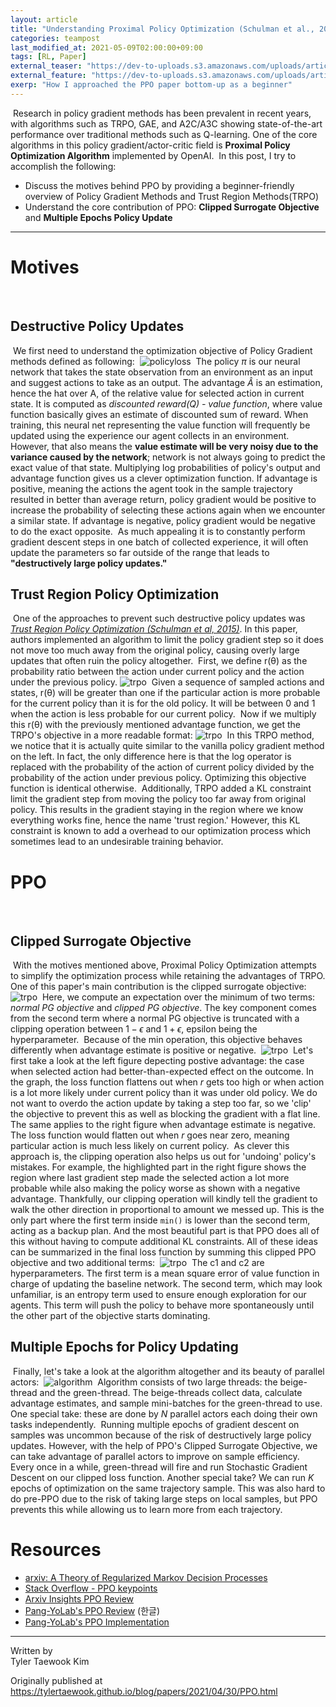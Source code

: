 ```yaml
---
layout: article
title: "Understanding Proximal Policy Optimization (Schulman et al., 2017)"
categories: teampost
last_modified_at: 2021-05-09T02:00:00+09:00
tags: [RL, Paper]
external_teaser: "https://dev-to-uploads.s3.amazonaws.com/uploads/articles/b0li9mepq9kejekuuek0.jpeg"
external_feature: "https://dev-to-uploads.s3.amazonaws.com/uploads/articles/b0li9mepq9kejekuuek0.jpeg"
exerp: "How I approached the PPO paper bottom-up as a beginner"
---
```

​
Research in policy gradient methods has been prevalent in recent years, with algorithms such as TRPO, GAE, and A2C/A3C showing state-of-the-art performance over traditional methods such as Q-learning. One of the core algorithms in this policy gradient/actor-critic field is **Proximal Policy Optimization Algorithm** implemented by OpenAI.
​
In this post, I try to accomplish the following:
- Discuss the motives behind PPO by providing a beginner-friendly overview of Policy Gradient Methods and Trust Region Methods(TRPO)
- Understand the core contribution of PPO: **Clipped Surrogate Objective** and **Multiple Epochs Policy Update**
​
​
---
# **Motives**
​
## Destructive Policy Updates
​
We first need to understand the optimization objective of Policy Gradient methods defined as following:
​
![policyloss](https://dev-to-uploads.s3.amazonaws.com/uploads/articles/lxdvqu1lno5xulbujb9l.jpeg)
​
The policy $\pi$ is our neural network that takes the state observation from an environment as an input and suggest actions to take as an output. The advantage $\hat{A}$ is an estimation, hence the hat over A, of the relative value for selected action in current state. It is computed as *discounted reward(Q) - value function*, where value function basically gives an estimate of discounted sum of reward. When training, this neural net representing the value function will frequently be updated using the experience our agent collects in an environment. However, that also means the **value estimate will be very noisy due to the variance caused by the network**; network is not always going to predict the exact value of that state.
​
Multiplying log probabilities of policy's output and advantage function gives us a clever optimization function. If advantage is positive, meaning the actions the agent took in the sample trajectory resulted in better than average return, policy gradient would be positive to increase the probability of selecting these actions again when we encounter a similar state. If advantage is negative, policy gradient would be negative to do the exact opposite.
​
As much appealing it is to constantly perform gradient descent steps in one batch of collected experience, it will often update the parameters so far outside of the range that leads to **"destructively large policy updates."**
​
## Trust Region Policy Optimization
​
One of the approaches to prevent such destructive policy updates was *[Trust Region Policy Optimization (Schulman et al, 2015)](https://arxiv.org/abs/1502.05477)*. In this paper, authors implemented an algorithm to limit the policy gradient step so it does not move too much away from the original policy, causing overly large updates that often ruin the policy altogether.
​
First, we define r(θ) as the probability ratio between the action under current policy and the action under the previous policy.
![trpo](https://dev-to-uploads.s3.amazonaws.com/uploads/articles/fxmddi7va3pwkvsl4ua4.jpeg)
​
Given a sequence of sampled actions and states, r(θ) will be greater than one if the particular action is more probable for the current policy than it is for the old policy. It will be between 0 and 1 when the action is less probable for our current policy.
​
Now if we multiply this r(θ) with the previously mentioned advantage function, we get the TRPO's objective in a more readable format:
![trpo](https://dev-to-uploads.s3.amazonaws.com/uploads/articles/cqnlql1bjcvmvskrr7tj.jpeg)
​
In this TRPO method, we notice that it is actually quite similar to the vanilla policy gradient method on the left. In fact, the only difference here is that the log operator is replaced with the probability of the action of current policy divided by the probability of the action under previous policy. Optimizing this objective function is identical otherwise.
​
Additionally, TRPO added a KL constraint limit the gradient step from moving the policy too far away from original policy. This results in the gradient staying in the region where we know everything works fine, hence the name 'trust region.' However, this KL constraint is known to add a overhead to our optimization process which sometimes lead to an undesirable training behavior.
​
# **PPO**
​
## Clipped Surrogate Objective
​
With the motives mentioned above, Proximal Policy Optimization attempts to simplify the optimization process while retaining the advantages of TRPO. One of this paper's main contribution is the clipped surrogate objective:
![trpo](https://dev-to-uploads.s3.amazonaws.com/uploads/articles/ei8qt1hdgo9ewfgyjiw0.jpeg)
​
Here, we compute an expectation over the minimum of two terms: *normal PG objective* and *clipped PG objective*. The key component comes from the second term where a normal PG objective is truncated with a clipping operation between $1-\epsilon$ and $1+\epsilon$, epsilon being the hyperparameter.
​
Because of the min operation, this objective behaves differently when advantage estimate is positive or negative.
​
![trpo](https://dev-to-uploads.s3.amazonaws.com/uploads/articles/p559riwdtpb94jxchrf2.jpeg)
​
Let's first take a look at the left figure depecting postive advantage: the case when selected action had better-than-expected effect on the outcome. In the graph, the loss function flattens out when *r* gets too high or when action is a lot more likely under current policy than it was under old policy. We do not want to overdo the action update by taking a step too far, so we 'clip' the objective to prevent this as well as blocking the gradient with a flat line.
​
The same applies to the right figure when advantage estimate is negative. The loss function would flatten out when *r* goes near zero, meaning particular action is much less likely on current policy.
​
As clever this approach is, the clipping operation also helps us out for 'undoing' policy's mistakes. For example, the highlighted part in the right figure shows the region where last gradient step made the selected action a lot more probable while also making the policy worse as shown with a negative advantage. Thankfully, our clipping operation will kindly tell the gradient to walk the other direction in proportional to amount we messed up. This is the only part where the first term inside `min()`  is lower than the second term, acting as a backup plan. And the most beautiful part is that PPO does all of this without having to compute additional KL constraints.
​
All of these ideas can be summarized in the final loss function by summing this clipped PPO objective and two additional terms:
​
![trpo](https://dev-to-uploads.s3.amazonaws.com/uploads/articles/b0li9mepq9kejekuuek0.jpeg)
​
The c1 and c2 are hyperparameters. The first term is a mean square error of value function in charge of updating the baseline network. The second term, which may look unfamiliar, is an entropy term used to ensure enough exploration for our agents. This term will push the policy to behave more spontaneously until the other part of the objective starts dominating.
​
​
## Multiple Epochs for Policy Updating
​
Finally, let's take a look at the algorithm altogether and its beauty of parallel actors:
​
![algorithm](https://dev-to-uploads.s3.amazonaws.com/uploads/articles/8w5kbcyezwdqj3m5ce7g.jpeg)
​
Algorithm consists of two large threads: the beige-thread and the green-thread. The beige-threads collect data, calculate advantage estimates, and sample mini-batches for the green-thread to use. One special take: these are done by *N* parallel actors each doing their own tasks independently.
​
Running multiple epochs of gradient descent on samples was uncommon because of the risk of destructively large policy updates. However, with the help of PPO's Clipped Surrogate Objective, we can take advantage of parallel actors to improve on sample efficiency.
​
Every once in a while, green-thread will fire and run Stochastic Gradient Descent on our clipped loss function. Another special take? We can run *K* epochs of optimization on the same trajectory sample. This was also hard to do pre-PPO due to the risk of taking large steps on local samples, but PPO prevents this while allowing us to learn more from each trajectory.
​
# **Resources**
- [arxiv: A Theory of Regularized Markov Decision Processes](https://arxiv.org/abs/1901.11275)
​
- [Stack Overflow - PPO keypoints](https://stackoverflow.com/questions/46422845/what-is-the-way-to-understand-proximal-policy-optimization-algorithm-in-rl)
- [Arxiv Insights PPO Review](https://www.youtube.com/watch?v=5P7I-xPq8u8&ab_channel=ArxivInsights)
- [Pang-YoLab's PPO Review](https://www.youtube.com/watch?v=L-QYXtJmXrc&ab_channel=%ED%8C%A1%EC%9A%94%EB%9E%A9Pang-YoLab) (한글)
- [Pang-YoLab's PPO Implementation](https://www.youtube.com/watch?v=l1CZQWBkdcY&ab_channel=%ED%8C%A1%EC%9A%94%EB%9E%A9Pang-YoLab)
​

---

​Written by \
Tyler Taewook Kim

Originally published at https://tylertaewook.github.io/blog/papers/2021/04/30/PPO.html
